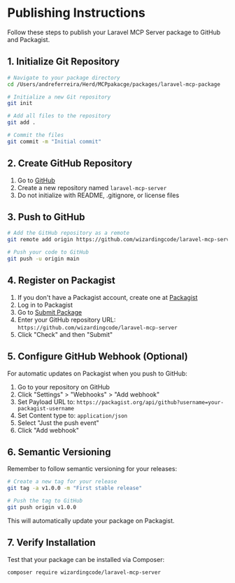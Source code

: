# Publishing Instructions

Follow these steps to publish your Laravel MCP Server package to GitHub and Packagist.

## 1. Initialize Git Repository

```bash
# Navigate to your package directory
cd /Users/andreferreira/Herd/MCPpakacge/packages/laravel-mcp-package

# Initialize a new Git repository
git init

# Add all files to the repository
git add .

# Commit the files
git commit -m "Initial commit"
```

## 2. Create GitHub Repository

1. Go to [GitHub](https://github.com/new)
2. Create a new repository named `laravel-mcp-server`
3. Do not initialize with README, .gitignore, or license files

## 3. Push to GitHub

```bash
# Add the GitHub repository as a remote
git remote add origin https://github.com/wizardingcode/laravel-mcp-server.git

# Push your code to GitHub
git push -u origin main
```

## 4. Register on Packagist

1. If you don't have a Packagist account, create one at [Packagist](https://packagist.org/register/)
2. Log in to Packagist
3. Go to [Submit Package](https://packagist.org/packages/submit)
4. Enter your GitHub repository URL: `https://github.com/wizardingcode/laravel-mcp-server`
5. Click "Check" and then "Submit"

## 5. Configure GitHub Webhook (Optional)

For automatic updates on Packagist when you push to GitHub:

1. Go to your repository on GitHub
2. Click "Settings" > "Webhooks" > "Add webhook"
3. Set Payload URL to: `https://packagist.org/api/github?username=your-packagist-username`
4. Set Content type to: `application/json`
5. Select "Just the push event" 
6. Click "Add webhook"

## 6. Semantic Versioning

Remember to follow semantic versioning for your releases:

```bash
# Create a new tag for your release
git tag -a v1.0.0 -m "First stable release"

# Push the tag to GitHub
git push origin v1.0.0
```

This will automatically update your package on Packagist.

## 7. Verify Installation

Test that your package can be installed via Composer:

```bash
composer require wizardingcode/laravel-mcp-server
```